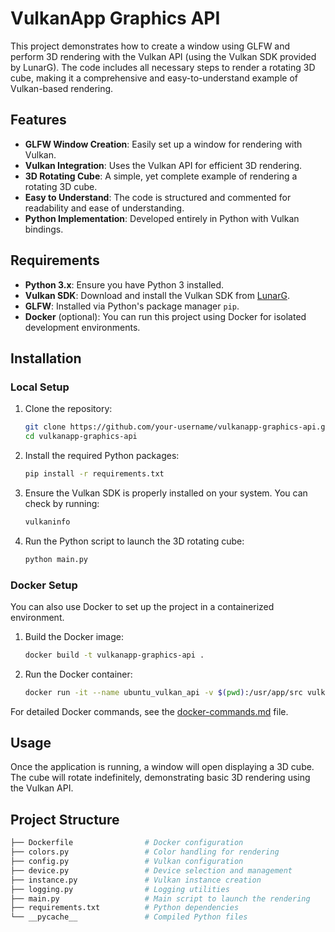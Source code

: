 # VulkanApp Graphics API

This project demonstrates how to create a window using GLFW and perform 3D rendering with the Vulkan API (using the Vulkan SDK provided by LunarG). The code includes all necessary steps to render a rotating 3D cube, making it a comprehensive and easy-to-understand example of Vulkan-based rendering.

## Features

- **GLFW Window Creation**: Easily set up a window for rendering with Vulkan.
- **Vulkan Integration**: Uses the Vulkan API for efficient 3D rendering.
- **3D Rotating Cube**: A simple, yet complete example of rendering a rotating 3D cube.
- **Easy to Understand**: The code is structured and commented for readability and ease of understanding.
- **Python Implementation**: Developed entirely in Python with Vulkan bindings.

## Requirements

- **Python 3.x**: Ensure you have Python 3 installed.
- **Vulkan SDK**: Download and install the Vulkan SDK from [LunarG](https://vulkan.lunarg.com/sdk/home).
- **GLFW**: Installed via Python's package manager `pip`.
- **Docker** (optional): You can run this project using Docker for isolated development environments.

## Installation

### Local Setup

1. Clone the repository:
    ```bash
    git clone https://github.com/your-username/vulkanapp-graphics-api.git
    cd vulkanapp-graphics-api
    ```

2. Install the required Python packages:
    ```bash
    pip install -r requirements.txt
    ```

3. Ensure the Vulkan SDK is properly installed on your system. You can check by running:
    ```bash
    vulkaninfo
    ```

4. Run the Python script to launch the 3D rotating cube:
    ```bash
    python main.py
    ```

### Docker Setup

You can also use Docker to set up the project in a containerized environment.

1. Build the Docker image:
    ```bash
    docker build -t vulkanapp-graphics-api .
    ```

2. Run the Docker container:
    ```bash
    docker run -it --name ubuntu_vulkan_api -v $(pwd):/usr/app/src vulkanapp-graphics-api
    ```

For detailed Docker commands, see the [docker-commands.md](docker-commands.md) file.

## Usage

Once the application is running, a window will open displaying a 3D cube. The cube will rotate indefinitely, demonstrating basic 3D rendering using the Vulkan API.

## Project Structure

```bash
├── Dockerfile                # Docker configuration
├── colors.py                 # Color handling for rendering
├── config.py                 # Vulkan configuration
├── device.py                 # Device selection and management
├── instance.py               # Vulkan instance creation
├── logging.py                # Logging utilities
├── main.py                   # Main script to launch the rendering
├── requirements.txt          # Python dependencies
└── __pycache__               # Compiled Python files
